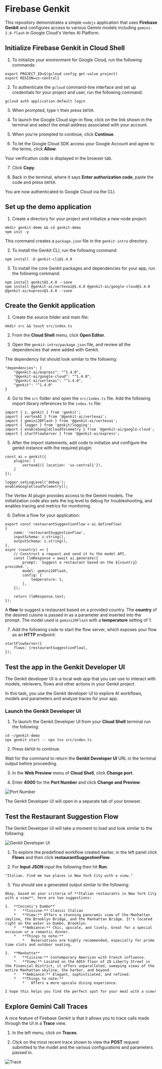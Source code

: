# Firebase Genkit

This repository demonstrates a simple `nodejs` application that uses __Firebase Genkit__ and configures access to various Gemini models including `gemini-2.0-flash` in Google Cloud's Vertex AI Platform.

## Initialize Firebase Genkit in Cloud Shell

1. To initialize your environment for Google Cloud, run the following commands:

```
export PROJECT_ID=$(gcloud config get-value project)
export REGION=us-central1
```

2. To authenticate the `gcloud` command-line interface and set up credentials for your project and user, run the following command:

```
gcloud auth application-default login
```

3. When prompted, type `Y` then press `ENTER`.

4. To launch the Google Cloud sign-in flow, click on the link shown in the terminal and select the email address associated with your account.

5. When you're prompted to continue, click __Continue__.

6. To let the Google Cloud SDK access your Google Account and agree to the terms, click __Allow__.

Your verification code is displayed in the browser tab.

7. Click __Copy__.

8. Back in the terminal, where it says __Enter authorization code__, paste the code and press `ENTER`.

You are now authenticated to Google Cloud via the CLI.

## Set up the demo application

1. Create a directory for your project and initialize a new node project:

```
mkdir genkit-demo && cd genkit-demo
npm init -y
```

This command creates a `package.json` file in the `genkit-intro` directory.

2. To install the Genkit CLI, run the following command:

```
npm install -D genkit-cli@1.4.0
```

3. To install the core Genkit packages and dependencies for your app, run the following command:

```
npm install genkit@1.4.0 --save
npm install @genkit-ai/vertexai@1.4.0 @genkit-ai/google-cloud@1.4.0 @genkit-ai/express@1.4.0 --save
```

## Create the Genkit application

1. Create the source folder and main file:

```
mkdir src && touch src/index.ts
```

2. From the __Cloud Shell__ menu, click __Open Editor__.

3. Open the `genkit-intro/package.json` file, and review all the dependencies that were added with Genkit.

The dependency list should look similar to the following:

```output
"dependencies": {
    "@genkit-ai/express": "^1.4.0",
    "@genkit-ai/google-cloud": "^1.4.0",
    "@genkit-ai/vertexai": "^1.4.0",
    "genkit": "^1.4.0"
}
```

4. Go to the `src` folder and open the `src/index.ts` file. Add the following import library references to the `index.ts` file:

```nodejs
import { z, genkit } from 'genkit';
import { vertexAI } from '@genkit-ai/vertexai';
import { gemini20Flash } from '@genkit-ai/vertexai';
import { logger } from 'genkit/logging';
import { enableGoogleCloudTelemetry } from '@genkit-ai/google-cloud';
import { startFlowServer } from '@genkit-ai/express';
```

5. After the import statements, add code to initialize and configure the genkit instance with the required plugin:

```nodejs
const ai = genkit({
    plugins: [
        vertexAI({ location: 'us-central1'}),
    ]
});

logger.setLogLevel('debug');
enableGoogleCloudTelemetry();
```

The Vertex AI plugin provides access to the Gemini models. The initialization code also sets the log level to debug for troubleshooting, and enables tracing and metrics for monitoring.

6. Define a flow for your application:

```nodejs
export const restaurantSuggestionFlow = ai.defineFlow(
{
    name: 'restaurantSuggestionFlow',
    inputSchema: z.string(),
    outputSchema: z.string(),
},
async (country) => {
    // Construct a request and send it to the model API.
    const llmResponse = await ai.generate({
        prompt: `Suggest a restaurant based on the ${country} provided.`,
        model: gemini20Flash,
        config: {
            temperature: 1,
        },
    });

    return llmResponse.text;
});
```

A __flow__ to suggest a restaurant based on a provided country. The __country__ of the desired cuisine is passed in as a parameter and inserted into the prompt. The model used is `gemini20Flash` with a __temperature__ setting of 1.

7. Add the following code to start the flow server, which exposes your flow as an __HTTP__ endpoint:

```
startFlowServer({
    flows: [restaurantSuggestionFlow],
});
```

## Test the app in the Genkit Developer UI

The Genkit developer UI is a local web app that you can use to interact with models, retrievers, flows and other actions in your Genkit project.

In this task, you use the Genkit developer UI to explore AI workflows, models and parameters and analyze traces for your app.

### Launch the Genkit Developer UI

1. To launch the Genkit Developer UI from your __Cloud Shell__ terminal run the following:

```
cd ~/genkit-demo
npx genkit start -- npx tsx src/index.ts
```

2. Press `ENTER` to continue.

Wait for the command to return the __Genkit Developer UI__ URL in the terminal output before proceeding.

3. In the __Web Preview__ menu of __Cloud Shell__, click __Change port__.

4. Enter __4000__ for the __Port Number__ and click __Change and Preview__.

![Port Number](img/change_and_preview.png)

The Genkit Developer UI will open in a separate tab of your browser.

## Test the Restaurant Suggestion Flow

The Genkit Developer UI will take a moment to load and look similar to the following:

![Genkit Developer UI](img/genkit_ui.png)

1. To explore the predefined workflow created earlier, in the left panel click __Flows__ and then click __restaurantSuggestionFlow__.

2. For __Input JSON__ input the following then hit __Run__.

```
"Italian. Find me two places in New York City with a view."
```

3. You should see a generated output similar to the following:

```output
Okay, based on your criteria of **Italian restaurants in New York City with a view**, here are two suggestions:

1.  **Cecconi's Dumbo**
    *   **Cuisine:** Classic Italian
    *   **View:** Offers a stunning panoramic view of the Manhattan skyline, the Brooklyn Bridge, and the Manhattan Bridge. It's located right on the water in Dumbo, Brooklyn.
    *   **Ambiance:** Chic, upscale, and lively. Great for a special occasion or a romantic dinner.
    *   **Things to note:**
        *   Reservations are highly recommended, especially for prime time slots and outdoor seating.

2.  **Manhatta**
    *   **Cuisine:** Contemporary American with French influence.
    *   **View:** Located on the 60th floor of 28 Liberty Street in the Financial District, it offers unparalleled, sweeping views of the entire Manhattan skyline, the harbor, and beyond.
    *   **Ambiance:** Elegant, sophisticated, and refined.
    *   **Things to note:**
        *   Offers a more upscale dining experience.

I hope this helps you find the perfect spot for your meal with a view!
```

## Explore Gemini Call Traces

A nice feature of Firebase Genkit is that it allows you to trace calls made through the UI in a __Trace__ view.

1. In the left menu, click on __Traces__.

2. Click on the most recent trace shown to view the __POST__ request submitted to the model and the various configurations and parameters passed in.

![Trace](img/trace.png)

